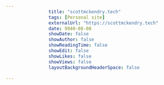 ---
                title: "scottmckendry.tech"
                tags: [Personal site]
                externalUrl: "https://scottmckendry.tech"
                date: 9940-08-08
                showDate: false
                showAuthor: false
                showReadingTime: false
                showEdit: false
                showLikes: false
                showViews: false
                layoutBackgroundHeaderSpace: false
                ---
